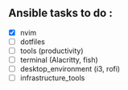 ## Ansible tasks to do :

- [x] nvim
- [ ] dotfiles
- [ ] tools (productivity)
- [ ] terminal (Alacritty, fish)
- [ ] desktop_environment (i3, rofi)
- [ ] infrastructure_tools
